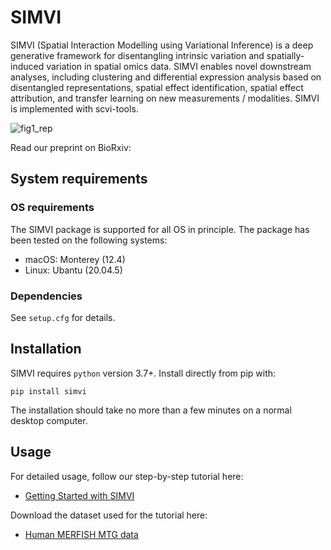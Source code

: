 # SIMVI

SIMVI (Spatial Interaction Modelling using Variational Inference) is a deep generative framework for disentangling intrinsic variation and spatially-induced variation in spatial omics data. SIMVI enables novel downstream analyses, including clustering and differential expression analysis based on disentangled representations, spatial effect identification, spatial effect attribution, and transfer learning on new measurements / modalities. SIMVI is implemented with scvi-tools.

![fig1_rep](https://github.com/MingzeDong/SIMVI/assets/68533876/88a10941-afab-440d-8fd5-95a8ef968d9d)

Read our preprint on BioRxiv:

## System requirements
### OS requirements
The SIMVI package is supported for all OS in principle. The package has been tested on the following systems:
* macOS: Monterey (12.4)
* Linux: Ubantu (20.04.5)
### Dependencies
See `setup.cfg` for details.

## Installation
SIMVI requires `python` version 3.7+.  Install directly from pip with:

    pip install simvi

The installation should take no more than a few minutes on a normal desktop computer.


## Usage

For detailed usage, follow our step-by-step tutorial here:

- [Getting Started with SIMVI](https://github.com/KlugerLab/SIMVI/blob/main/SIMVItutorial.ipynb)

Download the dataset used for the tutorial here:

- [Human MERFISH MTG data](https://drive.google.com/file/d/1i6spfxfEqqczgSHDX0gNImrGkH7Ruy7z/view?usp=sharing)
